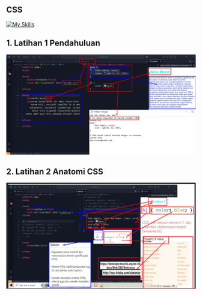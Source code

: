 ## CSS 
[![My Skills](https://skillicons.dev/icons?i=css,&theme=light)](https://skillicons.dev)
## 1. Latihan 1 Pendahuluan
![Mumu](.vscode/CSS1.png)
## 2. Latihan 2  Anatomi CSS
![Mumu](.vscode/CSS2.png)

